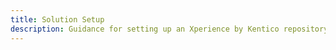 ```yaml
---
title: Solution Setup
description: Guidance for setting up an Xperience by Kentico repository and .NET solution.
---
```


